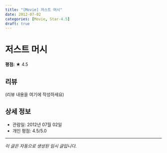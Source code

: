 ```yaml
---
title: "[Movie] 저스트 머시"
date: 2012-07-02
categories: [Movie, Star-4.5]
draft: true
---
```


# 저스트 머시

**평점:** ★ 4.5

## 리뷰

(리뷰 내용을 여기에 작성하세요)

## 상세 정보

- 관람일: 2012년 07월 02일
- 개인 평점: 4.5/5.0

---

*이 글은 자동으로 생성된 임시 글입니다.*
